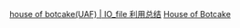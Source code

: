 [house of botcake(UAF) | IO_file 利用总结](https://mp.weixin.qq.com/s/U4XNbjiaSogo9m91ZKaG3g)
[House of Botcake](https://mp.weixin.qq.com/s/ottZtwI2kRoSBek9IPxnJw)

